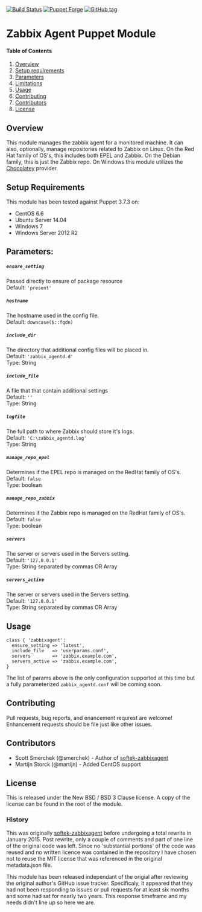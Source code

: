 [![Build Status][travis-img-master]][travis-ci]
[![Puppet Forge][pf-img]][pf-link]
[![GitHub tag][gh-tag-img]][gh-link]

# Zabbix Agent Puppet Module

#### Table of Contents

1. [Overview](#overview)
2. [Setup requirements](#setup-requirements)
3. [Parameters](#parameters)
4. [Limitations](#limitations)
5. [Usage](#usage)
6. [Contributing](#contributing)
7. [Contributors](#contributors)
8. [License](#license)

## Overview

This module manages the zabbix agent for a monitored machine. It can
also, optionally, manage repositories related to Zabbix on Linux. On the Red Hat
family of OS's, this includes both EPEL and Zabbix. On the Debian family,
this is just the Zabbix repo.  On Windows this module utilizes the
[Chocolatey](chocolatey.org) provider.

## Setup Requirements

This module has been tested against Puppet 3.7.3 on:
* CentOS 6.6
* Ubuntu Server 14.04
* Windows 7
* Windows Server 2012 R2


## Parameters:

##### `ensure_setting`  
Passed directly to ensure of package resource  
Default: `'present'`

##### `hostname`  
The hostname used in the config file.  
Default: `downcase($::fqdn)`

##### `include_dir`  
The directory that additional config files will be placed in.  
Default: `'zabbix_agentd.d'`  
Type: String

##### `include_file`  
A file that that contain additional settings  
Default: `''`  
Type: String

##### `logfile`  
The full path to where Zabbix should store it's logs.  
Default: `'C:\zabbix_agentd.log'`  
Type: String

##### `manage_repo_epel`  
Determines if the EPEL repo is managed on the RedHat family of OS's.  
Default: `false`  
Type: boolean

##### `manage_repo_zabbix`  
Determines if the Zabbix repo is managed on the RedHat family of OS's.  
Default: `false`  
Type: boolean

##### `servers`  
The server or servers used in the Servers setting.  
Default: `'127.0.0.1'`  
Type: String separated by commas OR Array

##### `servers_active`  
The server or servers used in the Servers setting.  
Default: `'127.0.0.1'`  
Type: String separated by commas OR Array


## Usage

```puppet
class { 'zabbixagent':
  ensure_setting => 'latest',
  include_file   => 'userparams.conf',
  servers        => 'zabbix.example.com',
  servers_active => 'zabbix.example.com',
}
```

The list of params above is the only configuration supported at this time but a
fully parameterized `zabbix_agentd.conf` will be coming soon.

## Contributing

Pull requests, bug reports, and enancement requrest are welcome! Enhancement
requests should be file just like other issues.

## Contributors

* Scott Smerchek (@smerchek) - Author of [softek-zabbixagent][pf-softek-zabbixagent]
* Martijn Storck (@martijn)  - Added CentOS support

## License

This is released under the New BSD / BSD 3 Clause license. A copy of the license
can be found in the root of the module.

### History

This was originally [softek-zabbixagent][pf-softek-zabbixagent] before undergoing
a total rewrite in January 2015. Post rewrite, only a couple of comments and part of
one line of the original code was left. Since no 'substantial portions' of the code
was reused and no written licence was contained in the repository I have chosen not
to reuse the MIT license that was referenced in the original metadata.json file.

This module has been released independant of the origial after reviewing the
original author's GitHub issue tracker. Specificaly, it appeared that they had
not been responding to issues or pull requests for at least six months and some
had sat for nearly two years. This response timeframe and my needs didn't line
up so here we are.

[coveralls-master]: https://coveralls.io/r/genebean/genebean-zabbixagent?branch=master
[coveralls-img-master]: https://img.shields.io/coveralls/genebean/genebean-zabbixagent/master.svg
[gh-tag-img]: https://img.shields.io/github/tag/genebean/genebean-zabbixagent.svg
[gh-link]: https://github.com/genebean/genebean-zabbixagent
[pf-img]: https://img.shields.io/puppetforge/v/genebean/zabbixagent.svg
[pf-link]: https://forge.puppetlabs.com/genebean/zabbixagent
[pf-softek-zabbixagent]: https://forge.puppetlabs.com/softek/zabbixagent
[travis-ci]: https://travis-ci.org/genebean/genebean-zabbixagent
[travis-img-master]: https://img.shields.io/travis/genebean/genebean-zabbixagent/master.svg
